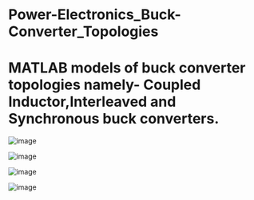 # Power-Electronics_Buck-Converter_Topologies
# MATLAB models of buck converter topologies namely- Coupled Inductor,Interleaved and Synchronous buck converters.

![image](https://github.com/Divya-Samudra/Power-Electronics_Buck-Converter_Topologies/assets/130666521/a5dcc583-2f74-42b6-9680-adf1e4fe2a21)

![image](https://github.com/Divya-Samudra/Power-Electronics_Buck-Converter_Topologies/assets/130666521/bd233ab7-2877-4c59-aa78-2f879e6dcd6d)

![image](https://github.com/Divya-Samudra/Power-Electronics_Buck-Converter_Topologies/assets/130666521/1547d2e2-2bba-40ff-a947-5c7e54471afa)

![image](https://github.com/Divya-Samudra/Power-Electronics_Buck-Converter_Topologies/assets/130666521/a5ae4edc-017d-4f39-a36c-44282b46cc8e)

